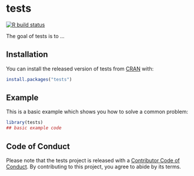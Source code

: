
# tests

<!-- badges: start -->
[![R build status](https://github.com/benmarwick/tests/workflows/R-CMD-check/badge.svg)](https://github.com/benmarwick/tests/actions)
<!-- badges: end -->

The goal of tests is to ...

## Installation

You can install the released version of tests from [CRAN](https://CRAN.R-project.org) with:

``` r
install.packages("tests")
```

## Example

This is a basic example which shows you how to solve a common problem:

``` r
library(tests)
## basic example code
```

## Code of Conduct

Please note that the tests project is released with a [Contributor Code of Conduct](https://contributor-covenant.org/version/2/0/CODE_OF_CONDUCT.html). By contributing to this project, you agree to abide by its terms.

